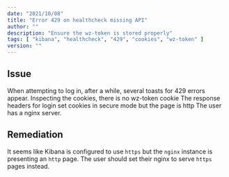 ```yaml
---
date: "2021/10/08"
title: "Error 429 on healthcheck missing API"
author: ""
description: "Ensure the wz-token is stored properly"
tags: [ "kibana", "healthcheck", "429", "cookies", "wz-token" ]
version: ""
---
```


## Issue

When attempting to log in, after a while, several toasts for 429 errors appear.
Inspecting the cookies, there is no wz-token cookie
The response headers for login set cookies in secure mode but the page is http
The user has a nginx server.

## Remediation

It seems like Kibana is configured to use `https` but the `nginx` instance is presenting an `http` page. The user should set their nginx to serve `https` pages instead.
